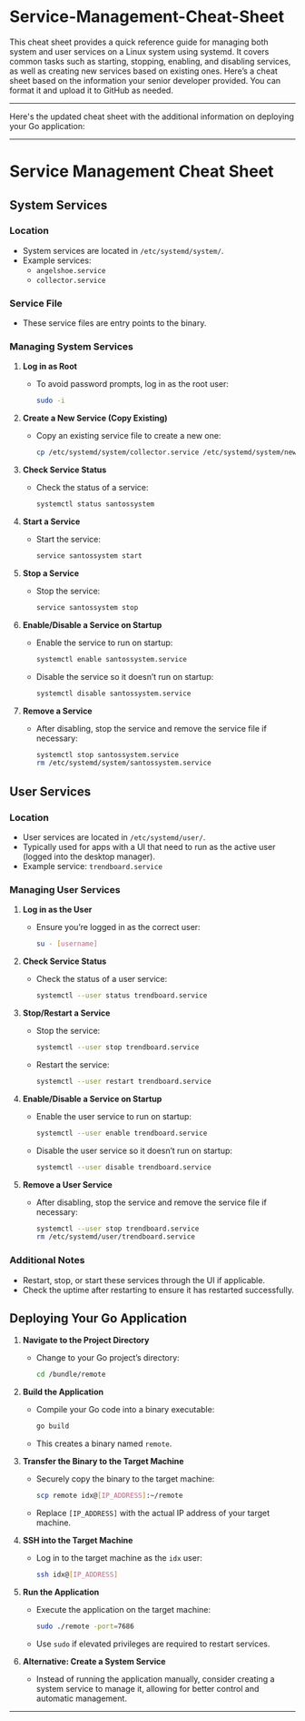 # Service-Management-Cheat-Sheet
This cheat sheet provides a quick reference guide for managing both system and user services on a Linux system using systemd. It covers common tasks such as starting, stopping, enabling, and disabling services, as well as creating new services based on existing ones.
Here’s a cheat sheet based on the information your senior developer provided. You can format it and upload it to GitHub as needed.

---

Here's the updated cheat sheet with the additional information on deploying your Go application:

---

# Service Management Cheat Sheet

## System Services

### Location
- System services are located in `/etc/systemd/system/`.
- Example services:
  - `angelshoe.service`
  - `collector.service`

### Service File
- These service files are entry points to the binary.

### Managing System Services
1. **Log in as Root**
   - To avoid password prompts, log in as the root user:
     ```sh
     sudo -i
     ```

2. **Create a New Service (Copy Existing)**
   - Copy an existing service file to create a new one:
     ```sh
     cp /etc/systemd/system/collector.service /etc/systemd/system/newcollector.service
     ```

3. **Check Service Status**
   - Check the status of a service:
     ```sh
     systemctl status santossystem
     ```

4. **Start a Service**
   - Start the service:
     ```sh
     service santossystem start
     ```

5. **Stop a Service**
   - Stop the service:
     ```sh
     service santossystem stop
     ```

6. **Enable/Disable a Service on Startup**
   - Enable the service to run on startup:
     ```sh
     systemctl enable santossystem.service
     ```
   - Disable the service so it doesn’t run on startup:
     ```sh
     systemctl disable santossystem.service
     ```

7. **Remove a Service**
   - After disabling, stop the service and remove the service file if necessary:
     ```sh
     systemctl stop santossystem.service
     rm /etc/systemd/system/santossystem.service
     ```

## User Services

### Location
- User services are located in `/etc/systemd/user/`.
- Typically used for apps with a UI that need to run as the active user (logged into the desktop manager).
- Example service: `trendboard.service`

### Managing User Services
1. **Log in as the User**
   - Ensure you’re logged in as the correct user:
     ```sh
     su - [username]
     ```

2. **Check Service Status**
   - Check the status of a user service:
     ```sh
     systemctl --user status trendboard.service
     ```

3. **Stop/Restart a Service**
   - Stop the service:
     ```sh
     systemctl --user stop trendboard.service
     ```
   - Restart the service:
     ```sh
     systemctl --user restart trendboard.service
     ```

4. **Enable/Disable a Service on Startup**
   - Enable the user service to run on startup:
     ```sh
     systemctl --user enable trendboard.service
     ```
   - Disable the user service so it doesn’t run on startup:
     ```sh
     systemctl --user disable trendboard.service
     ```

5. **Remove a User Service**
   - After disabling, stop the service and remove the service file if necessary:
     ```sh
     systemctl --user stop trendboard.service
     rm /etc/systemd/user/trendboard.service
     ```

### Additional Notes
- Restart, stop, or start these services through the UI if applicable.
- Check the uptime after restarting to ensure it has restarted successfully.

## Deploying Your Go Application

1. **Navigate to the Project Directory**
   - Change to your Go project’s directory:
     ```sh
     cd /bundle/remote
     ```

2. **Build the Application**
   - Compile your Go code into a binary executable:
     ```sh
     go build
     ```
   - This creates a binary named `remote`.

3. **Transfer the Binary to the Target Machine**
   - Securely copy the binary to the target machine:
     ```sh
     scp remote idx@[IP_ADDRESS]:~/remote
     ```
   - Replace `[IP_ADDRESS]` with the actual IP address of your target machine.

4. **SSH into the Target Machine**
   - Log in to the target machine as the `idx` user:
     ```sh
     ssh idx@[IP_ADDRESS]
     ```

5. **Run the Application**
   - Execute the application on the target machine:
     ```sh
     sudo ./remote -port=7686
     ```
   - Use `sudo` if elevated privileges are required to restart services.

6. **Alternative: Create a System Service**
   - Instead of running the application manually, consider creating a system service to manage it, allowing for better control and automatic management.

---

